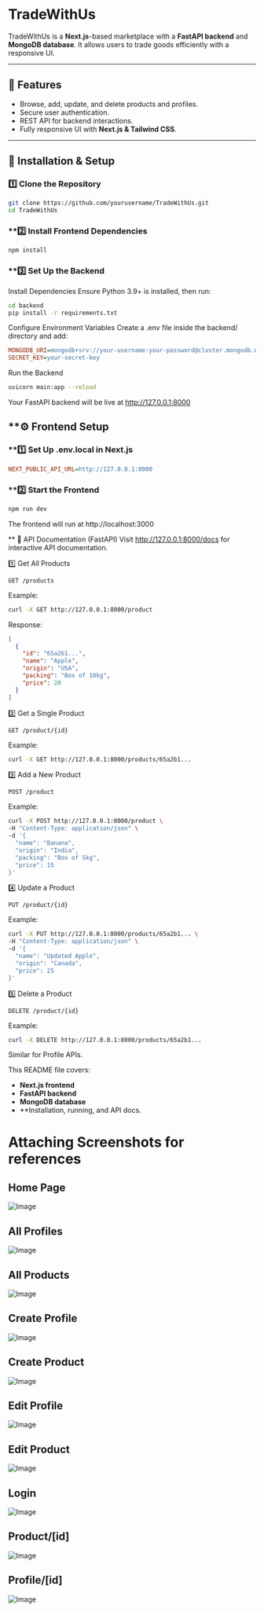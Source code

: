 # TradeWithUs

TradeWithUs is a **Next.js**-based marketplace with a **FastAPI backend** and **MongoDB database**. It allows users to trade goods efficiently with a responsive UI.

---

## 🚀 Features
- Browse, add, update, and delete products and profiles.
- Secure user authentication.
- REST API for backend interactions.
- Fully responsive UI with **Next.js & Tailwind CSS**.

---

## 🔧 Installation & Setup

### **1️⃣ Clone the Repository**
```sh
git clone https://github.com/yourusername/TradeWithUs.git
cd TradeWithUs
```
### **2️⃣ Install Frontend Dependencies
```sh
npm install
```
### **3️⃣ Set Up the Backend
Install Dependencies
Ensure Python 3.9+ is installed, then run:
```sh
cd backend
pip install -r requirements.txt
```
Configure Environment Variables
Create a .env file inside the backend/ directory and add:
```ini
MONGODB_URI=mongodb+srv://your-username:your-password@cluster.mongodb.net/tradewithus
SECRET_KEY=your-secret-key
```
Run the Backend
```sh
uvicorn main:app --reload
```
Your FastAPI backend will be live at http://127.0.0.1:8000

## **⚙️ Frontend Setup
### **1️⃣ Set Up .env.local in Next.js
```ini
NEXT_PUBLIC_API_URL=http://127.0.0.1:8000
```
### **2️⃣ Start the Frontend
```sh
npm run dev
```
The frontend will run at http://localhost:3000

** 📡 API Documentation (FastAPI)
Visit http://127.0.0.1:8000/docs for interactive API documentation.

1️⃣ Get All Products
```http
GET /products
```
Example:
```sh
curl -X GET http://127.0.0.1:8000/product
```
Response:
```json
[
  {
    "id": "65a2b1...",
    "name": "Apple",
    "origin": "USA",
    "packing": "Box of 10kg",
    "price": 20
  }
]
```
2️⃣ Get a Single Product
```http
GET /product/{id}
```
Example:
```sh
curl -X GET http://127.0.0.1:8000/products/65a2b1...
```
3️⃣ Add a New Product
```http
POST /product
```
Example:
```sh
curl -X POST http://127.0.0.1:8000/product \
-H "Content-Type: application/json" \
-d '{
  "name": "Banana",
  "origin": "India",
  "packing": "Box of 5kg",
  "price": 15
}'
```
4️⃣ Update a Product
```http
PUT /product/{id}
```
Example:
```sh
curl -X PUT http://127.0.0.1:8000/products/65a2b1... \
-H "Content-Type: application/json" \
-d '{
  "name": "Updated Apple",
  "origin": "Canada",
  "price": 25
}'
```
5️⃣ Delete a Product
```http
DELETE /product/{id}
```
Example:
```sh
curl -X DELETE http://127.0.0.1:8000/products/65a2b1...
```
Similar for Profile APIs.

This README file covers:
- **Next.js frontend**
- **FastAPI backend**
- **MongoDB database**
- **Installation, running, and API docs.

# Attaching Screenshots for references
## Home Page
![Image](home.png)
## All Profiles
![Image](profiles.png)
## All Products
![Image](products.png)
## Create Profile
![Image](create.png)
## Create Product
![Image](createprod.png)
## Edit Profile
![Image](edit.png)
## Edit Product
![Image](editprod.png)
## Login
![Image](login.png)
## Product/[id]
![Image](product_id.png)
## Profile/[id]
![Image](profile_id.png)
